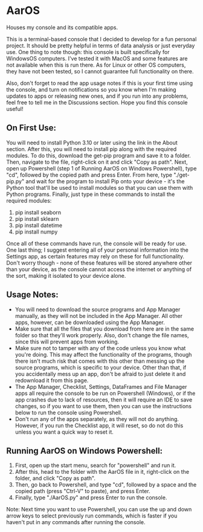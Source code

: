 # AarOS
Houses my console and its compatible apps.

This is a terminal-based console that I decided to develop for a fun personal project. It should be pretty helpful in terms of data analysis or just everyday use. One thing to note though: this console is built specifically for WindowsOS computers. I've tested it with MacOS and some features are not available when this is run there. As for Linux or other OS computers, they have not been tested, so I cannot guarantee full functionality on there.

Also, don't forget to read the app usage notes if this is your first time using the console, and turn on notifications so you know when I'm making updates to apps or releasing new ones, and if you run into any problems, feel free to tell me in the Discussions section. Hope you find this console useful!

## On First Use:

You will need to install Python 3.10 or later using the link in the About section. After this, you will need to install pip along with the required modules. To do this, download the get-pip program and save it to a folder. Then, navigate to the file, right-click on it and click "Copy as path". Next, open up Powershell (step 1 of Running AarOS on Windows Powershell), type "cd", followed by the copied path and press Enter. From here, type "./get-pip.py" and wait for the program to install Pip onto your device - it's the Python tool that'll be used to install modules so that you can use them with Python programs. Finally, just type in these commands to install the required modules:

1. pip install seaborn
2. pip install sklearn
3. pip install datetime
4. pip install numpy

Once all of these commands have run, the console will be ready for use. One last thing; I suggest entering all of your personal information into the Settings app, as certain features may rely on these for full functionality. Don't worry though - none of these features will be stored anywhere other than your device, as the console cannot access the internet or anything of the sort, making it isolated to your device alone.

## Usage Notes:

 - You will need to download the source programs and App Manager manually, as they will not be included in the App Manager. All other apps, however, can be downloaded using the App Manager.
 - Make sure that all the files that you download from here are in the same folder so that they'll work properly. Also, don't change the file names, since this will prevent apps from working.
 - Make sure not to tamper with any of the code unless you know what you're doing. This may affect the functionality of the programs, though there isn't much risk that comes with this other than messing up the source programs, which is specific to your device. Other than that, if you accidentally mess up an app, don't be afraid to just delete it and redownload it from this page.
 - The App Manager, Checklist, Settings, DataFrames and File Manager apps all require the console to be run on Powershell (Windows), or if the app crashes due to lack of resources, then it will require an IDE to save changes, so if you want to use them, then you can use the instructions below to run the console using Powershell.
 - Don't run any of the apps separately, as they will not do anything. However, if you run the Checklist app, it will reset, so do not do this unless you want a quick way to reset it.

## Running AarOS on Windows Powershell:

 1. First, open up the start menu, search for "powershell" and run it.
 2. After this, head to the folder with the AarOS file in it, right-click on the folder, and click "Copy as path".
 3. Then, go back to Powershell, and type "cd", followed by a space and the copied path (press "Ctrl-V" to paste), and press Enter.
 4. Finally, type "./AarOS.py" and press Enter to run the console.

Note: Next time you want to use Powershell, you can use the up and down arrow keys to select previously run commands, which is faster if you haven't put in any commands after running the console.
